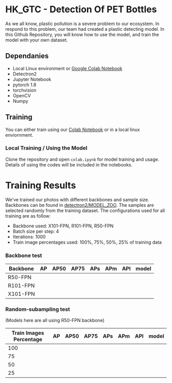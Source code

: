 # HK_GTC - Detection Of PET Bottles
As we all know, plastic pollution is a severe problem to our ecosystem. In respond to this problem, our team had created a plastic detecting model. In this Github Repository, you will know how to use the model, and train the model with your own dataset.

## Dependanies
- Local Linux environment or [Google Colab Notebook](https://colab.research.google.com/drive/1sCnt15Fhb1XbxI3z0nbDSENIBLorK7ve "Google Colab Notebook")
- Detectron2
- Jupyter Notebook
- pytorch 1.8
- torchvision
- OpenCV
- Numpy
## Training
You can either train using our [Colab Notebook](https://colab.research.google.com/drive/1638UiZIIqFsfVlL0pctbNzJ-BjrPjdYQ#scrollTo=MCBlPWkL7giV "Colab Notebook") or in a local linux enviornment.
### Local  Training / Using the Model
Clone the repository and open `colab.ipynb` for model training and usage. Details of using the codes will be included in the notebooks.

# Training Results
We've trained our photos with different backbones and sample size. Backbones can be found in [detectron2/MODEL_ZOO](https://github.com/facebookresearch/detectron2/blob/master/MODEL_ZOO.md "detectron2/MODEL_ZOO"). The samples are selected randomly from the training dataset. The configurations used for all training are as follow:
- Backbone used: X101-FPN, R101-FPN, R50-FPN
- Batch size per step: 4
- Iterations: 1000
- Train image percentages used: 100%, 75%, 50%, 25% of training data
### Backbone test

| Backbone  |  AP  |   AP50| AP75  | APs  | APm  |  APl | model |
| ------------ | ------------ | ------------ | ------------ | ------------ | ------------ | ------------ |------------ |
|  R50-FPN |   |   |   |   |   |   |||
| R101-FPN  |   |   |   |   |   |   ||
| X101-FPN  |   |   |   |   |   |   |   ||

### Random-subampling test
(Models here are all using R50-FPN backbone)

| Train Images Percentage  |  AP  |   AP50| AP75  | APs  | APm  |  APl | model |
| ------------ | ------------ | ------------ | ------------ | ------------ | ------------ | ------------ | ------------ |
|  100 |   |   |   |   |   |   ||
| 75  |   |   |   |   |   |   ||
| 50  |   |   |   |   |   |   |   ||
| 25  |   |   |   |   |   |   |   ||

